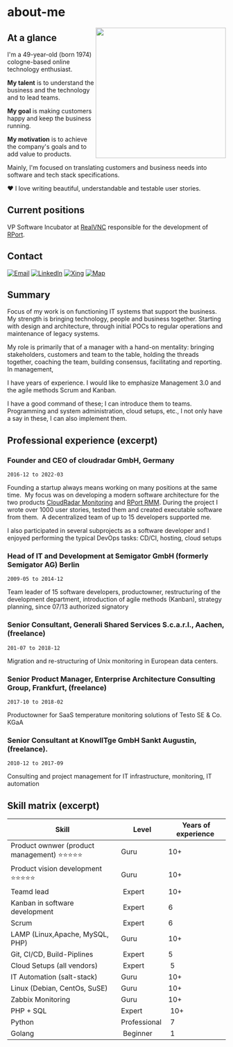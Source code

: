 # about-me
<img src="./assets/me.jpg" width="300" align="right">

## At a glance

I'm a 49-year-old (born 1974) cologne-based online technology enthusiast.

**My talent** is to understand the business and the technology and to lead teams.

**My goal** is making customers happy and keep the business running.

**My motivation** is to achieve the company's goals and to add value to products.

Mainly, I'm focused on translating customers and business needs into software and tech stack specifications.

❤️ I love writing beautiful, understandable and testable user stories.

## Current positions

VP Software Incubator at [RealVNC](https://realvnc.com) responsible for the development of [RPort](https://rport.io).

## Contact
[![Email](https://img.shields.io/badge/Email-write_me-orange?logo=Minutemailer)](mailto:tk@system42.io) 
[![LinkedIn](https://img.shields.io/badge/LinkedIn-visit_me-blue?logo=linkedin)](https://www.linkedin.com/in/thorsten-kramm-92306b128/) 
[![Xing](https://img.shields.io/badge/Xing-visit_me-green?logo=xing)](https://www.xing.com/profile/Thorsten_Kramm2)
[![Map](https://img.shields.io/badge/Location-come_by-red?logo=Google%20Maps)](https://goo.gl/maps/pRCXN4auMScoFNRE7)

## Summary

Focus of my work is on functioning IT systems that support the business.
My strength is bringing technology, people and business together.
Starting with design and architecture, through initial POCs to regular operations and maintenance of legacy systems.

My role is primarily that of a manager with a hand-on mentality: bringing stakeholders, customers and team to the table, holding the threads together, coaching the team, building consensus, facilitating and reporting. In management, 

I have years of experience. I would like to emphasize Management 3.0 and the agile methods Scrum and Kanban.


I have a good command of these; I can introduce them to teams.
Programming and system administration, cloud setups, etc., I not only have a say in these, I can also implement them.

## Professional experience (excerpt)

### Founder and CEO of cloudradar GmbH, Germany
`2016-12 to 2022-03`

Founding a startup always means working on many positions at the same time. 
My focus was on developing a modern software architecture for the two products [CloudRadar Monitoring](https://www.cloudradar.io) and [RPort RMM](https://rport.io).
During the project I wrote over 1000 user stories, tested them and created executable software from them. 
A decentralized team of up to 15 developers supported me. 

I also participated in several subprojects as a software developer and I enjoyed performing the typical DevOps tasks: CD/CI, hosting, cloud setups



### Head of IT and Development at Semigator GmbH (formerly Semigator AG) Berlin
`2009-05 to 2014-12`

Team leader of 15 software developers, productowner, restructuring of the development department, introduction of agile methods (Kanban), strategy planning, since 07/13 authorized signatory

### Senior Consultant, Generali Shared Services S.c.a.r.l., Aachen, (freelance)
`201-07 to 2018-12`

Migration and re-structuring of Unix monitoring in European data centers.

### Senior Product Manager, Enterprise Architecture Consulting Group, Frankfurt,  (freelance)
`2017-10 to 2018-02`

Productowner for SaaS temperature monitoring solutions of Testo SE & Co. KGaA

### Senior Consultant at KnowlITge GmbH Sankt Augustin, (freelance).
`2010-12 to 2017-09`

Consulting and project management for IT infrastructure, monitoring, IT automation

## Skill matrix (excerpt)

Skill | Level | Years of experience
--- | --- | ---
Product ownwer (product management) ⭐⭐⭐⭐⭐| Guru| 10+ 
Product vision development ⭐⭐⭐⭐⭐| Guru| 10+ 
Teamd lead | Expert | 10+
Kanban in software development | Expert | 6
Scrum |  Expert| 6 
LAMP (Linux,Apache, MySQL, PHP)| Guru | 10+
Git, CI/CD, Build-Piplines|  Expert | 5
Cloud Setups (all vendors)|  Expert | 5
IT Automation (salt-stack)| Guru | 10+
Linux (Debian, CentOs, SuSE)| Guru | 10+
Zabbix Monitoring| Guru | 10+
PHP + SQL | Expert | 10+
Python | Professional | 7
Golang | Beginner | 1
